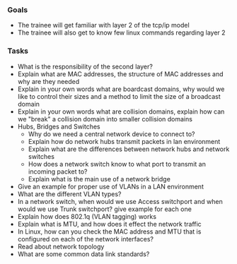### Goals
- The trainee will get familiar with layer 2 of the tcp/ip model
- The trainee will also get to know few linux commands regarding layer 2

### Tasks
- What is the responsibility of the second layer?
- Explain what are MAC addresses, the structure of MAC addresses and why are they needed
- Explain in your own words what are boardcast domains, why would we like to control their sizes and a method to limit the size of a broadcast domain
- Explain in your own words what are collision domains, explain how can we "break" a collision domain into smaller collision domains
- Hubs, Bridges and Switches
  - Why do we need a central network device to connect to?
  - Explain how do network hubs transmit packets in lan environment
  - Explain what are the differences between network hubs and network switches
  - How does a network switch know to what port to transmit an incoming packet to?
  - Explain what is the main use of a network bridge
- Give an example for proper use of VLANs in a LAN environment
- What are the different VLAN types?
- In a network switch, when would we use Access switchport and when would we use Trunk switchport? give example for each one
- Explain how does 802.1q (VLAN tagging) works
- Explain what is MTU, and how does it effect the network traffic
- In Linux, how can you check the MAC address and MTU that is configured on each of the network interfaces?
- Read about network topology
- What are some common data link standards?
